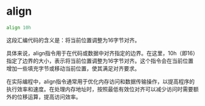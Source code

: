 # align

```asm
align 10h
```

这段汇编代码的含义是：将当前位置调整为16字节对齐。

具体来说，align指令用于在代码或数据中对齐指定的边界。在这里，10h（即16）指定了边界的大小，表示将当前位置调整为16字节对齐。这个指令会在当前位置增加一些填充字节或移动当前位置，使其满足对齐要求。

在实际编程中，align指令通常用于优化内存访问和数据传输操作，以提高程序的执行效率和速度。在处理内存地址时，按照最低有效位对齐可以减少访问时需要额外的位移运算，提高访问效率。